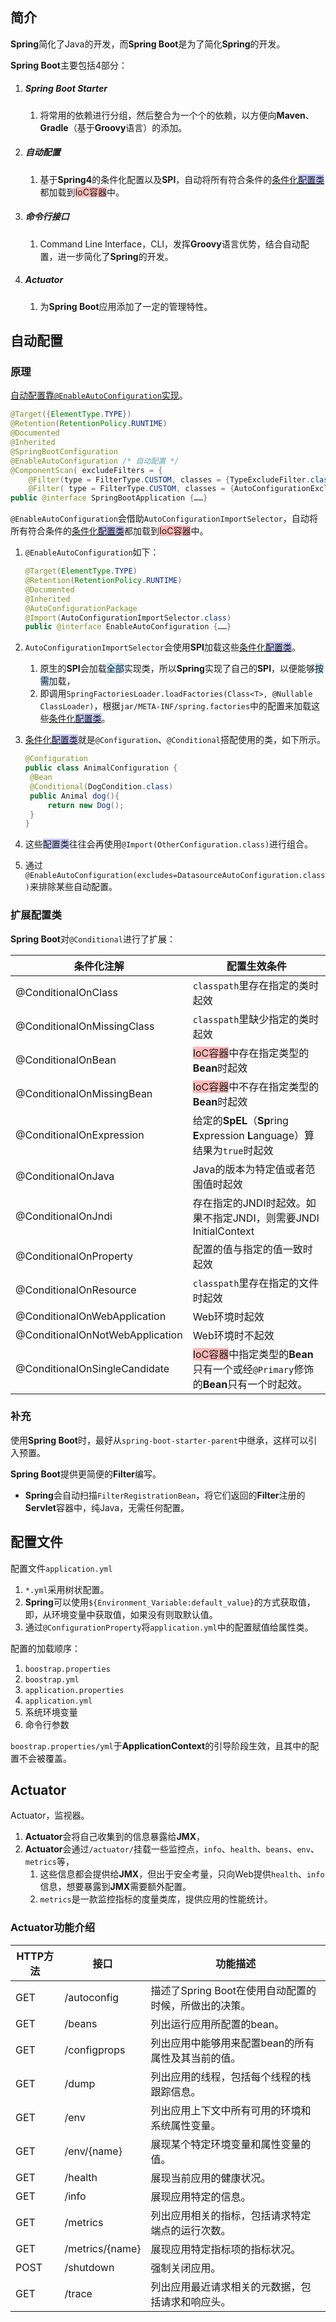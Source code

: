 ## 简介

**Spring**简化了Java的开发，而**Spring Boot**是为了简化**Spring**的开发。

**Spring Boot**主要包括4部分：

1. ##### Spring Boot Starter

   1. 将常用的依赖进行分组，然后整合为一个个的依赖，以方便向**Maven**、**Gradle**（基于**Groovy**语言）的添加。

2. ##### 自动配置

   1. 基于**Spring4**的条件化配置以及**SPI**，自动将所有符合条件的<u>条件化<span style=background:#c9ccff>配置类</span></u>都加载到<span style=background:#ffb8b8>IoC容器</span>中。

3. ##### 命令行接口

   1. Command Line Interface，CLI，发挥**Groovy**语言优势，结合自动配置，进一步简化了**Spring**的开发。

4. ##### Actuator

   1. 为**Spring Boot**应用添加了一定的管理特性。



## 自动配置

### 原理

[自动配置靠`@EnableAutoConfiguration`实现](https://blog.csdn.net/zxc123e/article/details/80222967)。

```java
@Target({ElementType.TYPE})
@Retention(RetentionPolicy.RUNTIME)
@Documented
@Inherited
@SpringBootConfiguration
@EnableAutoConfiguration /* 自动配置 */
@ComponentScan( excludeFilters = {
	@Filter(type = FilterType.CUSTOM, classes = {TypeExcludeFilter.class}),
    @Filter( type = FilterType.CUSTOM, classes = {AutoConfigurationExcludeFilter.class})})
public @interface SpringBootApplication {……}
```

`@EnableAutoConfiguration`会借助`AutoConfigurationImportSelector`，自动将所有符合条件的<u>条件化<span style=background:#c9ccff>配置类</span></u>都加载到<span style=background:#ffb8b8>IoC容器</span>中。

1. `@EnableAutoConfiguration`如下：

   ```java
   @Target(ElementType.TYPE)
   @Retention(RetentionPolicy.RUNTIME)
   @Documented
   @Inherited
   @AutoConfigurationPackage
   @Import(AutoConfigurationImportSelector.class)
   public @interface EnableAutoConfiguration {……}
   ```

2. `AutoConfigurationImportSelector`会使用**SPI**加载这些<u>条件化<span style=background:#c9ccff>配置类</span></u>。

   1. 原生的**SPI**会加载<span style=background:#c2e2ff>全部</span>实现类，所以**Spring**实现了自己的**SPI**，以便能够<span style=background:#c2e2ff>按需</span>加载，
   2. 即调用`SpringFactoriesLoader.loadFactories(Class<T>, @Nullable ClassLoader)`，根据`jar/META-INF/spring.factories`中的配置来加载这些<u>条件化<span style=background:#c9ccff>配置类</span></u>。

3. <u>条件化<span style=background:#c9ccff>配置类</span></u>就是`@Configuration`、`@Conditional`搭配使用的类，如下所示。

   ```java
   @Configuration
   public class AnimalConfiguration {
   	@Bean
   	@Conditional(DogCondition.class)
   	public Animal dog(){
   		return new Dog();
   	}
   }
   ```

4. 这些<span style=background:#c9ccff>配置类</span>往往会再使用`@Import(OtherConfiguration.class)`进行组合。

5. 通过`@EnableAutoConfiguration(excludes=DatasourceAutoConfiguration.class)`来排除某些自动配置。

### 扩展配置类

**Spring Boot**对`@Conditional`进行了扩展：

| 条件化注解                      | 配置生效条件                                                 |
| ------------------------------- | ------------------------------------------------------------ |
| @ConditionalOnClass             | `classpath`里存在指定的类时起效                              |
| @ConditionalOnMissingClass      | `classpath`里缺少指定的类时起效                              |
| @ConditionalOnBean              | <span style=background:#ffb8b8>IoC容器</span>中存在指定类型的**Bean**时起效 |
| @ConditionalOnMissingBean       | <span style=background:#ffb8b8>IoC容器</span>中不存在指定类型的**Bean**时起效 |
| @ConditionalOnExpression        | 给定的**SpEL**（**Sp**ring **E**xpression **L**anguage）算结果为`true`时起效 |
| @ConditionalOnJava              | Java的版本为特定值或者范围值时起效                           |
| @ConditionalOnJndi              | 存在指定的JNDI时起效。如果不指定JNDI，则需要JNDI InitialContext |
| @ConditionalOnProperty          | 配置的值与指定的值一致时起效                                 |
| @ConditionalOnResource          | `classpath`里存在指定的文件时起效                            |
| @ConditionalOnWebApplication    | Web环境时起效                                                |
| @ConditionalOnNotWebApplication | Web环境时不起效                                              |
| @ConditionalOnSingleCandidate   | <span style=background:#ffb8b8>IoC容器</span>中指定类型的**Bean**只有一个或经`@Primary`修饰的**Bean**只有一个时起效。 |

### 补充

使用**Spring Boot**时，最好从`spring-boot-starter-parent`中继承，这样可以引入预置。

**Spring Boot**提供更简便的**Filter**编写。

- **Spring**会自动扫描`FilterRegistrationBean`，将它们返回的**Filter**注册的**Servlet**容器中，纯Java，无需任何配置。



## 配置文件

配置文件`application.yml`

1. `*.yml`采用树状配置。
2. **Spring**可以使用`${Environment_Variable:default_value}`的方式获取值，即，从环境变量中获取值，如果没有则取默认值。
3. 通过`@ConfigurationProperty`将`application.yml`中的配置赋值给属性类。

配置的加载顺序：

1. `boostrap.properties`
2. `boostrap.yml`
3. `application.properties`
4. `application.yml`
5. 系统环境变量
6. 命令行参数

`boostrap.properties/yml`于**ApplicationContext**的引导阶段生效，且其中的配置不会被覆盖。



## Actuator

Actuator，监视器。

1. **Actuator**会将自己收集到的信息暴露给**JMX**，
2. **Actuator**会通过`/actuator/`挂载一些监控点，`info`、`health`、`beans`、`env`、`metrics`等，
   1. 这些信息都会提供给**JMX**，但出于安全考量，只向Web提供`health`、`info`信息，想要暴露到**JMX**需要额外配置。
   2. `metrics`是一款监控指标的度量类库，提供应用的性能统计。

### **Actuator**功能介绍

| HTTP方法 | 接口            | 功能描述                                              |
| -------- | --------------- | ----------------------------------------------------- |
| GET      | /autoconfig     | 描述了Spring Boot在使用自动配置的时候，所做出的决策。 |
| GET      | /beans          | 列出运行应用所配置的bean。                            |
| GET      | /configprops    | 列出应用中能够用来配置bean的所有属性及其当前的值。    |
| GET      | /dump           | 列出应用的线程，包括每个线程的栈跟踪信息。            |
| GET      | /env            | 列出应用上下文中所有可用的环境和系统属性变量。        |
| GET      | /env/{name}     | 展现某个特定环境变量和属性变量的值。                  |
| GET      | /health         | 展现当前应用的健康状况。                              |
| GET      | /info           | 展现应用特定的信息。                                  |
| GET      | /metrics        | 列出应用相关的指标，包括请求特定端点的运行次数。      |
| GET      | /metrics/{name} | 展现应用特定指标项的指标状况。                        |
| POST     | /shutdown       | 强制关闭应用。                                        |
| GET      | /trace          | 列出应用最近请求相关的元数据，包括请求和响应头。      |



